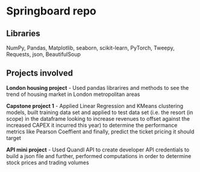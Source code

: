 # Springboard repo

## Libraries 
NumPy, Pandas, Matplotlib, seaborn, scikit-learn, PyTorch, Tweepy, Requests, json, BeautifulSoup 

## Projects involved
**London housing project** - Used pandas librarires and methods to see the trend of housing market in London metropolitan areas

**Capstone project 1** - Applied Linear Regression and KMeans clustering models, built training data set and applied to test data set (i.e. the resort (in scope) in the dataframe looking to increase revenues to offset against the increased CAPEX it incurred this year) to determine the performance metrics like Pearson Coeffient and finally, predict the ticket pricing it should target

**API mini project** - Used Quandl API to create developer API credentials to build a json file and further, performed computations in order to determine stock prices and trading volumes
